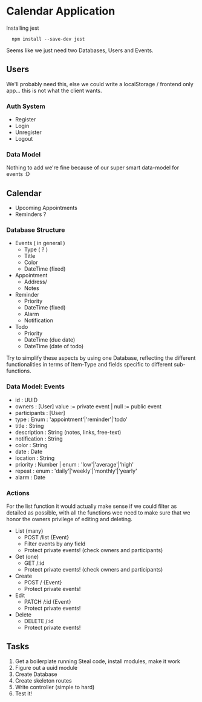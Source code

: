 # Calendar Application

  Installing jest

  ```ShellScript
    npm install --save-dev jest
  ```

Seems like we just need two Databases,
Users and Events.

## Users

We'll probably need this, else we could write
a localStorage / frontend only app... this
is not what the client wants.

### Auth System

  - Register
  - Login
  - Unregister
  - Logout

### Data Model

Nothing to add we're fine because of our super smart
data-model for events :D

## Calendar

  - Upcoming Appointments
  - Reminders ?

### Database Structure

  - Events ( in general )
    - Type ( ? )
    - Title
    - Color
    - DateTime (fixed)
  - Appointment
    - Address/
    - Notes
  - Reminder
    - Priority
    - DateTime (fixed)
    - Alarm
    - Notification
  - Todo
    - Priority
    - DateTime (due date)
    - DateTime (date of todo)

Try to simplify these aspects by using one Database,
reflecting the different functionalities in terms of
Item-Type and fields specific to different sub-functions.

### Data Model: Events

  - id : UUID
  - owners : [User] value := private event | null := public event
  - participants : [User]
  - type : Enum : 'appointment'|'reminder'|'todo'
  - title : String
  - description : String (notes, links, free-text)
  - notification : String
  - color : String
  - date : Date
  - location : String
  - priority : Number | enum : 'low'|'average'|'high'
  - repeat : enum : 'daily'|'weekly'|'monthly'|'yearly'
  - alarm : Date

### Actions

For the list function it would actually make sense if we
could filter as detailed as possible,
with all the functions wee need to make sure that we
honor the owners privilege of editing and deleting.

  - List (many)
      - POST /list {Event}
      - Filter events by any field
      - Protect private events! (check owners and participants)
  - Get (one)
      - GET /:id
      - Protect private events! (check owners and participants)
  - Create
      - POST / {Event}
      - Protect private events!
  - Edit
      - PATCH /:id {Event}
      - Protect private events!
  - Delete
      - DELETE /:id
      - Protect private events!

## Tasks

  1. Get a boilerplate running
     Steal code, install modules, make it work
  2. Figure out a uuid module
  3. Create Database
  4. Create skeleton routes
  5. Write controller (simple to hard)
  6. Test it!